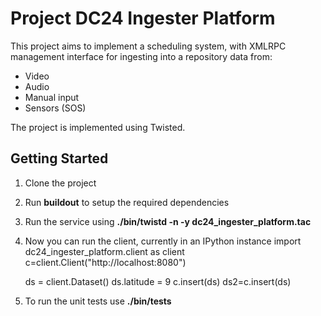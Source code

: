 # Project DC24 Ingester Platform

This project aims to implement a scheduling system, with XMLRPC management interface for ingesting into a repository data from:
* Video
* Audio
* Manual input
* Sensors (SOS)

The project is implemented using Twisted.

## Getting Started

1. Clone the project
2. Run **buildout** to setup the required dependencies
3. Run the service using **./bin/twistd -n -y dc24_ingester_platform.tac**
4. Now you can run the client, currently in an IPython instance
    import dc24_ingester_platform.client as client
    c=client.Client("http://localhost:8080")

    ds = client.Dataset()
    ds.latitude = 9
    c.insert(ds)
    ds2=c.insert(ds)
5. To run the unit tests use **./bin/tests**


